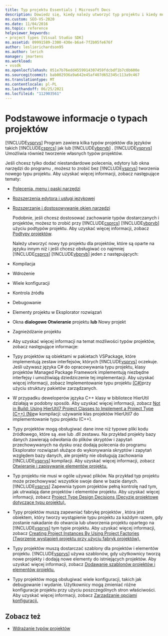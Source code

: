 ```yaml
---
title: Typ projektu Essentials | Microsoft Docs
description: Dowiedz się, kiedy należy utworzyć typ projektu i kiedy można rozszerzyć istniejący typ projektu przy użyciu podtypów projektu.
ms.custom: SEO-VS-2020
ms.date: 11/04/2016
ms.topic: reference
helpviewer_keywords:
- project types [Visual Studio SDK]
ms.assetid: 09991589-2300-430e-b6a4-7f2b95fe676f
author: leslierichardson95
ms.author: lerich
manager: jmartens
ms.workload:
- vssdk
ms.openlocfilehash: 051e7b76edd4559914307459fdcbdf1b7c0b600e
ms.sourcegitcommit: bab002936a9a642e45af407d652345c113a9c467
ms.translationtype: MT
ms.contentlocale: pl-PL
ms.lasthandoff: 06/25/2021
ms.locfileid: "112903561"
---
```

# <a name="project-type-essentials"></a>Podstawowe informacje o typach projektów
[!INCLUDE[vsprvs](../../code-quality/includes/vsprvs_md.md)] Program zawiera kilka typów projektów dla języków takich [!INCLUDE[csprcs](../../data-tools/includes/csprcs_md.md)] jak lub [!INCLUDE[vbprvb](../../code-quality/includes/vbprvb_md.md)] . [!INCLUDE[vsprvs](../../code-quality/includes/vsprvs_md.md)] Umożliwia również tworzenie własnych typów projektów.

 Jeśli chcesz tylko dodać niestandardowe polecenia, edytory lub okna narzędzi do programu , możesz to zrobić bez [!INCLUDE[vsprvs](../../code-quality/includes/vsprvs_md.md)] tworzenia nowego typu projektu. Aby uzyskać więcej informacji, zobacz następujące tematy:

- [Polecenia, menu i paski narzędzi](../../extensibility/internals/commands-menus-and-toolbars.md)

- [Rozszerzenia edytora i usługi językowej](../../extensibility/editor-and-language-service-extensions.md)

- [Rozszerzanie i dostosowywanie okien narzędzi](../../extensibility/extending-and-customizing-tool-windows.md)

  Podobnie, jeśli chcesz dostosować zachowanie typów dostarczanych i projektów, możesz to zrobić przy [!INCLUDE[csprcs](../../data-tools/includes/csprcs_md.md)] [!INCLUDE[vbprvb](../../code-quality/includes/vbprvb_md.md)] użyciu podtypów projektu. Aby uzyskać więcej informacji, zobacz [Podtypy projektów](../../extensibility/internals/project-subtypes.md).

  Należy utworzyć nowy typ projektu dla projektów, które są oparte na języku innym niż i jeśli chcesz obsługiwać co najmniej [!INCLUDE[csprcs](../../data-tools/includes/csprcs_md.md)] [!INCLUDE[vbprvb](../../code-quality/includes/vbprvb_md.md)] jeden z następujących:

- Kompilacja

- Wdrożenie

- Wiele konfiguracji

- Kontrola źródła

- Debugowanie

- Elementy projektu w Eksplorator rozwiązań

- Okna **dialogowe Otwieranie** projektu **lub** Nowy projekt

- Zagnieżdżanie projektu

- Aby uzyskać więcej informacji na temat możliwości typów projektów, zobacz następujące informacje:

- Typy projektów są obiektami w pakietach VSPackage, które implementują zestaw interfejsów, których [!INCLUDE[vsprvs](../../code-quality/includes/vsprvs_md.md)] oczekuje. Jeśli używasz języka C# do opracowywania typu projektu, klasy projektów Managed Package Framework implementują niezbędne interfejsy i umożliwiają dziedziczenie tej implementacji. Aby uzyskać więcej informacji, zobacz Implementowanie typu projektu [(C#)](../../extensibility/internals/using-the-managed-package-framework-to-implement-a-project-type-csharp.md)przy użyciu struktury pakietów zarządzanych.

- W przypadku deweloperów języka C++ klasy w bibliotece HierUtil działają w podobny sposób. Aby uzyskać więcej informacji, zobacz [Not in Build: Using HierUtil7 Project Classes to Implement a Project Type (C++) (Nie](/previous-versions/bb166212(v=vs.100))w kompilacji: używanie klas projektów HierUtil7 do implementowanie typu projektu (C++).

- Typy projektów mogą obsługiwać dane inne niż typowe pliki kodu źródłowego, które są .exe lub .dll zestawu. Na przykład projekty bazy danych zawierają odwołania do plików skryptów i zapytań przechowywanych na dysku oraz dodają polecenia do programu Eksplorator rozwiązań służące do wykonywania skryptów i zapytań względem bazy danych, ale projekty nie obsługują zachowania [!INCLUDE[vsprvs](../../code-quality/includes/vsprvs_md.md)] kompilacji.  Aby uzyskać więcej informacji, zobacz [Otwieranie i zapisywanie elementów projektu.](../../extensibility/internals/opening-and-saving-project-items.md)

- Typ projektu nie musi w ogóle używać plików. Na przykład typ projektu może przechowywać wszystkie swoje dane w bazie danych. [!INCLUDE[vsprvs](../../code-quality/includes/vsprvs_md.md)] Zapewnia typom projektów pełną kontrolę nad tym, jak utrwalają dane projektów i elementów projektu. Aby uzyskać więcej informacji, zobacz [Project Type Design Decisions (Decyzje projektowe dotyczące typu projektu).](../../extensibility/internals/project-type-design-decisions.md)

- Typy projektów muszą zapewniać fabrykę projektów *,* która jest obiektem, który tworzy wystąpienie typu projektu za każdym razem, gdy zostanie nakadanie do otwarcia lub utworzenia projektu opartego na [!INCLUDE[vsprvs](../../code-quality/includes/vsprvs_md.md)] tym typie projektu. Aby uzyskać więcej informacji, zobacz [Creating Project Instances By Using Project Factories (Tworzenie wystąpień projektu przy użyciu fabryk projektów).](../../extensibility/internals/creating-project-instances-by-using-project-factories.md)

- Typy projektów muszą dostarczać szablony dla projektów i elementów projektu. [!INCLUDE[vsprvs](../../code-quality/includes/vsprvs_md.md)] używa szablonów, gdy użytkownicy tworzą nowe projekty i dodają nowe elementy do istniejących projektów. Aby uzyskać więcej informacji, zobacz [Dodawanie szablonów projektów i elementów projektu.](../../extensibility/internals/adding-project-and-project-item-templates.md)

- Typy projektów mogą obsługiwać wiele konfiguracji, takich jak debugowanie i wydanie. Użytkownicy mogą zmieniać różne konfiguracje projektu przy użyciu poszczególnych stron właściwości. Aby uzyskać więcej informacji, zobacz [Zarządzanie opcjami konfiguracji.](../../extensibility/internals/managing-configuration-options.md)

## <a name="see-also"></a>Zobacz też
- [Wdrażanie typów projektów](../../extensibility/internals/deploying-project-types.md)